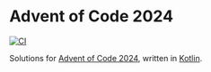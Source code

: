 # Advent of Code 2024

[![CI](https://github.com/michaelbull/advent-2024/actions/workflows/ci.yaml/badge.svg)](https://github.com/michaelbull/advent-2024/actions/workflows/ci.yaml)

Solutions for [Advent of Code 2024][advent], written in [Kotlin][kotlin].

[advent]: https://adventofcode.com/2024/
[kotlin]: https://kotlinlang.org/
